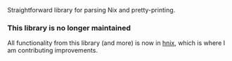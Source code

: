 Straightforward library for parsing Nix and pretty-printing.

### This library is no longer maintained

All functionality from this library (and more) is now in [hnix](https://github.com/jwiegley/hnix), which is where I am contributing improvements.
